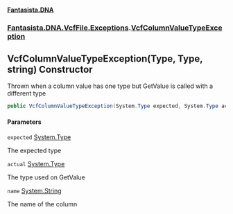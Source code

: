 #### [Fantasista.DNA](index.md 'index')
### [Fantasista.DNA.VcfFile.Exceptions](Fantasista.DNA.VcfFile.Exceptions.md 'Fantasista.DNA.VcfFile.Exceptions').[VcfColumnValueTypeException](Fantasista.DNA.VcfFile.Exceptions.VcfColumnValueTypeException.md 'Fantasista.DNA.VcfFile.Exceptions.VcfColumnValueTypeException')

## VcfColumnValueTypeException(Type, Type, string) Constructor

Thrown when a column value has one type but GetValue is called with a different type

```csharp
public VcfColumnValueTypeException(System.Type expected, System.Type actual, string name);
```
#### Parameters

<a name='Fantasista.DNA.VcfFile.Exceptions.VcfColumnValueTypeException.VcfColumnValueTypeException(System.Type,System.Type,string).expected'></a>

`expected` [System.Type](https://docs.microsoft.com/en-us/dotnet/api/System.Type 'System.Type')

The expected type

<a name='Fantasista.DNA.VcfFile.Exceptions.VcfColumnValueTypeException.VcfColumnValueTypeException(System.Type,System.Type,string).actual'></a>

`actual` [System.Type](https://docs.microsoft.com/en-us/dotnet/api/System.Type 'System.Type')

The type used on GetValue

<a name='Fantasista.DNA.VcfFile.Exceptions.VcfColumnValueTypeException.VcfColumnValueTypeException(System.Type,System.Type,string).name'></a>

`name` [System.String](https://docs.microsoft.com/en-us/dotnet/api/System.String 'System.String')

The name of the column